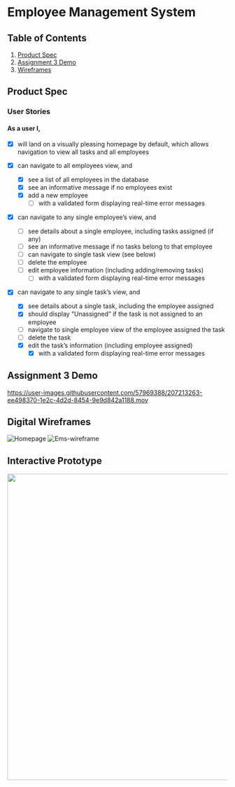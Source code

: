 # Employee Management System

## Table of Contents
1. [Product Spec](#Product-Spec)
1. [Assignment 3 Demo](#Assignment-3)
1. [Wireframes](#Wireframes)

## Product Spec

### User Stories 
#### As a user I, 
* [x] will land on a visually pleasing homepage by default, which allows navigation to view all tasks and all employees 

* [x] can navigate to all employees view, and 
  * [x] see a list of all employees in the database
  * [x] see an informative message if no employees exist
  * [x] add a new employee
    * [ ] with a validated form displaying real-time error messages

* [x] can navigate to any single employee’s view, and
  * [ ] see details about a single employee, including tasks assigned (if any) 
  * [ ] see an informative message if no tasks belong to that employee
  * [ ] can navigate to single task view (see below)
  * [ ] delete the employee 
  * [ ] edit employee information (including adding/removing tasks)
    * [ ] with a validated form displaying real-time error messages

* [x] can navigate to any single task’s view, and
  * [x] see details about a single task, including the employee assigned
  * [x] should display “Unassigned” if the task is not assigned to an employee
  * [ ] navigate to single employee view of the employee assigned the task
  * [ ] delete the task 
  * [x] edit the task’s information (including employee assigned)
    * [x] with a validated form displaying real-time error messages 
    
## Assignment 3 Demo

https://user-images.githubusercontent.com/57969388/207213263-ee498370-1e2c-4d2d-8454-9e9d842a1188.mov

## Digital Wireframes
![Homepage](https://user-images.githubusercontent.com/57969388/205528044-939aa72c-7952-4c1c-a719-f14bedb76b80.png)
![Ems-wireframe](https://user-images.githubusercontent.com/57969388/205528048-6fa6f8e8-5c04-4a60-a95e-5f3e0c805494.png)

## Interactive Prototype

<img src= "https://user-images.githubusercontent.com/57969388/205527118-63abac60-2157-4d2b-834f-52606b7c15ae.gif" width=700>

